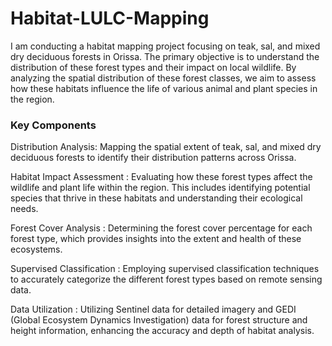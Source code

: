 # Habitat-LULC-Mapping

I am conducting a habitat mapping project focusing on teak, sal, and mixed dry deciduous forests in Orissa. The primary objective is to understand the distribution of these forest types and their impact on local wildlife. By analyzing the spatial distribution of these forest classes, we aim to assess how these habitats influence the life of various animal and plant species in the region.

### Key Components

Distribution Analysis: Mapping the spatial extent of teak, sal, and mixed dry deciduous forests to identify their distribution patterns across Orissa.

Habitat Impact Assessment : Evaluating how these forest types affect the wildlife and plant life within the region. This includes identifying potential species that thrive in these habitats and understanding their ecological needs.

Forest Cover Analysis : Determining the forest cover percentage for each forest type, which provides insights into the extent and health of these ecosystems.

Supervised Classification : Employing supervised classification techniques to accurately categorize the different forest types based on remote sensing data.

Data Utilization : Utilizing Sentinel data for detailed imagery and GEDI (Global Ecosystem Dynamics Investigation) data for forest structure and height information, enhancing the accuracy and depth of habitat analysis.

